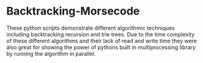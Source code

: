 # Backtracking-Morsecode

These python scripts demonstrate different algorithmic techniques including backtracking recursion and trie trees. 
Due to the time complexity of these different algorithms and their lack of read and write time they were also
great for showing the power of pythons built in multiprocessing library by running the algorithm in parallel. 
